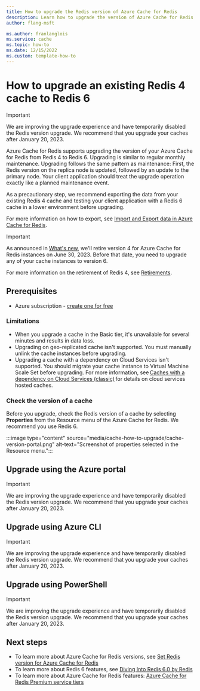 ```yaml
---
title: How to upgrade the Redis version of Azure Cache for Redis
description: Learn how to upgrade the version of Azure Cache for Redis
author: flang-msft

ms.author: franlanglois
ms.service: cache
ms.topic: how-to
ms.date: 12/15/2022
ms.custom: template-how-to
---
```



# How to upgrade an existing Redis 4 cache to Redis 6

> [!IMPORTANT]
> We are improving the upgrade experience and have temporarily disabled the Redis version upgrade. We recommend that you upgrade your caches after January 20, 2023.

Azure Cache for Redis supports upgrading the version of your Azure Cache for Redis from Redis 4 to Redis 6. Upgrading is similar to regular monthly maintenance. Upgrading follows the same pattern as maintenance: First, the Redis version on the replica node is updated, followed by an update to the primary node. Your client application should treat the upgrade operation exactly like a planned maintenance event.

As a precautionary step, we recommend exporting the data from your existing Redis 4 cache and testing your client application with a Redis 6 cache in a lower environment before upgrading.

For more information on how to export, see [Import and Export data in Azure Cache for Redis](cache-how-to-import-export-data.md).

> [!IMPORTANT]
> As announced in [What's new](cache-whats-new.md#upgrade-your-azure-cache-for-redis-instances-to-use-redis-version-6-by-june-30-2023), we'll retire version 4 for Azure Cache for Redis instances on June 30, 2023. Before that date, you need to upgrade any of your cache instances to version 6.
>
> For more information on the retirement of Redis 4, see [Retirements](cache-retired-features.md).
>

## Prerequisites

- Azure subscription - [create one for free](https://azure.microsoft.com/free/)

### Limitations

- When you upgrade a cache in the Basic tier, it's unavailable for several minutes and results in data loss.
- Upgrading on geo-replicated cache isn't supported. You must manually unlink the cache instances before upgrading.
- Upgrading a cache with a dependency on Cloud Services isn't supported. You should migrate your cache instance to Virtual Machine Scale Set before upgrading. For more information, see [Caches with a dependency on Cloud Services (classic)](./cache-faq.yml) for details on cloud services hosted caches.

### Check the version of a cache

Before you upgrade, check the Redis version of a cache by selecting **Properties** from the Resource menu of the Azure Cache for Redis. We recommend you use Redis 6.

:::image type="content" source="media/cache-how-to-upgrade/cache-version-portal.png" alt-text="Screenshot of properties selected in the Resource menu.":::

## Upgrade using the Azure portal

> [!IMPORTANT]
> We are improving the upgrade experience and have temporarily disabled the Redis version upgrade. We recommend that you upgrade your caches after January 20, 2023.

## Upgrade using Azure CLI

> [!IMPORTANT]
> We are improving the upgrade experience and have temporarily disabled the Redis version upgrade. We recommend that you upgrade your caches after January 20, 2023.

## Upgrade using PowerShell

> [!IMPORTANT]
> We are improving the upgrade experience and have temporarily disabled the Redis version upgrade. We recommend that you upgrade your caches after January 20, 2023.

## Next steps

- To learn more about Azure Cache for Redis versions, see [Set Redis version for Azure Cache for Redis](cache-how-to-version.md)
- To learn more about Redis 6 features, see [Diving Into Redis 6.0 by Redis](https://redis.com/blog/diving-into-redis-6/)
- To learn more about Azure Cache for Redis features: [Azure Cache for Redis Premium service tiers](cache-overview.md#service-tiers)
